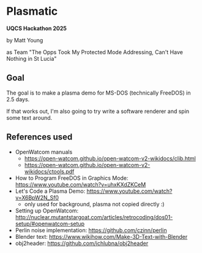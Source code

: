 # Plasmatic
**UQCS Hackathon 2025**

by Matt Young

as Team "The Opps Took My Protected Mode Addressing, Can't Have Nothing in St Lucia"

## Goal
The goal is to make a plasma demo for MS-DOS (technically FreeDOS) in 2.5 days.

If that works out, I'm also going to try write a software renderer and spin some text around.

## References used
- OpenWatcom manuals
    - https://open-watcom.github.io/open-watcom-v2-wikidocs/clib.html
    - https://open-watcom.github.io/open-watcom-v2-wikidocs/ctools.pdf
- How to Program FreeDOS in Graphics Mode: https://www.youtube.com/watch?v=uhxKXdZKCeM
- Let's Code a Plasma Demo: https://www.youtube.com/watch?v=X6BpW2N_Sf0
    - only used for background, plasma not copied directly :)
- Setting up OpenWatcom: http://nuclear.mutantstargoat.com/articles/retrocoding/dos01-setup/#openwatcom-setup
- Perlin noise implementation: https://github.com/czinn/perlin
- Blender text: https://www.wikihow.com/Make-3D-Text-with-Blender
- obj2header: https://github.com/ichlubna/obj2header
